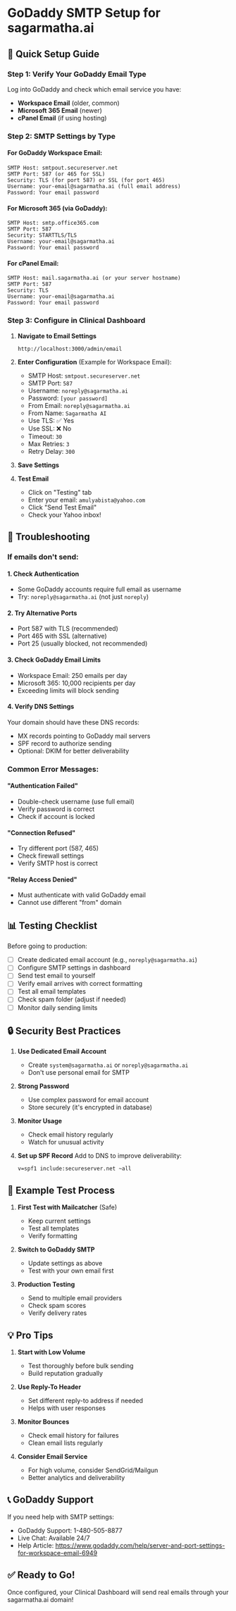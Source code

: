 # GoDaddy SMTP Setup for sagarmatha.ai

## 📧 Quick Setup Guide

### Step 1: Verify Your GoDaddy Email Type

Log into GoDaddy and check which email service you have:
- **Workspace Email** (older, common)
- **Microsoft 365 Email** (newer)
- **cPanel Email** (if using hosting)

### Step 2: SMTP Settings by Type

#### For GoDaddy Workspace Email:
```
SMTP Host: smtpout.secureserver.net
SMTP Port: 587 (or 465 for SSL)
Security: TLS (for port 587) or SSL (for port 465)
Username: your-email@sagarmatha.ai (full email address)
Password: Your email password
```

#### For Microsoft 365 (via GoDaddy):
```
SMTP Host: smtp.office365.com
SMTP Port: 587
Security: STARTTLS/TLS
Username: your-email@sagarmatha.ai
Password: Your email password
```

#### For cPanel Email:
```
SMTP Host: mail.sagarmatha.ai (or your server hostname)
SMTP Port: 587
Security: TLS
Username: your-email@sagarmatha.ai
Password: Your email password
```

### Step 3: Configure in Clinical Dashboard

1. **Navigate to Email Settings**
   ```
   http://localhost:3000/admin/email
   ```

2. **Enter Configuration** (Example for Workspace Email):
   - SMTP Host: `smtpout.secureserver.net`
   - SMTP Port: `587`
   - Username: `noreply@sagarmatha.ai`
   - Password: `[your password]`
   - From Email: `noreply@sagarmatha.ai`
   - From Name: `Sagarmatha AI`
   - Use TLS: ✅ Yes
   - Use SSL: ❌ No
   - Timeout: `30`
   - Max Retries: `3`
   - Retry Delay: `300`

3. **Save Settings**

4. **Test Email**
   - Click on "Testing" tab
   - Enter your email: `amulyabista@yahoo.com`
   - Click "Send Test Email"
   - Check your Yahoo inbox!

## 🚨 Troubleshooting

### If emails don't send:

#### 1. Check Authentication
- Some GoDaddy accounts require full email as username
- Try: `noreply@sagarmatha.ai` (not just `noreply`)

#### 2. Try Alternative Ports
- Port 587 with TLS (recommended)
- Port 465 with SSL (alternative)
- Port 25 (usually blocked, not recommended)

#### 3. Check GoDaddy Email Limits
- Workspace Email: 250 emails per day
- Microsoft 365: 10,000 recipients per day
- Exceeding limits will block sending

#### 4. Verify DNS Settings
Your domain should have these DNS records:
- MX records pointing to GoDaddy mail servers
- SPF record to authorize sending
- Optional: DKIM for better deliverability

### Common Error Messages:

#### "Authentication Failed"
- Double-check username (use full email)
- Verify password is correct
- Check if account is locked

#### "Connection Refused"
- Try different port (587, 465)
- Check firewall settings
- Verify SMTP host is correct

#### "Relay Access Denied"
- Must authenticate with valid GoDaddy email
- Cannot use different "from" domain

## 📊 Testing Checklist

Before going to production:

- [ ] Create dedicated email account (e.g., `noreply@sagarmatha.ai`)
- [ ] Configure SMTP settings in dashboard
- [ ] Send test email to yourself
- [ ] Verify email arrives with correct formatting
- [ ] Test all email templates
- [ ] Check spam folder (adjust if needed)
- [ ] Monitor daily sending limits

## 🔒 Security Best Practices

1. **Use Dedicated Email Account**
   - Create `system@sagarmatha.ai` or `noreply@sagarmatha.ai`
   - Don't use personal email for SMTP

2. **Strong Password**
   - Use complex password for email account
   - Store securely (it's encrypted in database)

3. **Monitor Usage**
   - Check email history regularly
   - Watch for unusual activity

4. **Set up SPF Record**
   Add to DNS to improve deliverability:
   ```
   v=spf1 include:secureserver.net ~all
   ```

## 📝 Example Test Process

1. **First Test with Mailcatcher** (Safe)
   - Keep current settings
   - Test all templates
   - Verify formatting

2. **Switch to GoDaddy SMTP**
   - Update settings as above
   - Test with your own email first

3. **Production Testing**
   - Send to multiple email providers
   - Check spam scores
   - Verify delivery rates

## 💡 Pro Tips

1. **Start with Low Volume**
   - Test thoroughly before bulk sending
   - Build reputation gradually

2. **Use Reply-To Header**
   - Set different reply-to address if needed
   - Helps with user responses

3. **Monitor Bounces**
   - Check email history for failures
   - Clean email lists regularly

4. **Consider Email Service**
   - For high volume, consider SendGrid/Mailgun
   - Better analytics and deliverability

## 📞 GoDaddy Support

If you need help with SMTP settings:
- GoDaddy Support: 1-480-505-8877
- Live Chat: Available 24/7
- Help Article: https://www.godaddy.com/help/server-and-port-settings-for-workspace-email-6949

## ✅ Ready to Go!

Once configured, your Clinical Dashboard will send real emails through your sagarmatha.ai domain!